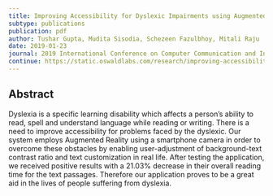 ```yaml
---
title: Improving Accessibility for Dyslexic Impairments using Augmented Reality
subtype: publications
publication: pdf
author: Tushar Gupta, Mudita Sisodia, Schezeen Fazulbhoy, Mitali Raju
date: 2019-01-23
journal: 2019 International Conference on Computer Communication and Informatics
continue: https://static.oswaldlabs.com/research/improving-accessibility-for-dyslexic-impairments-using-augmented-reality.pdf
---
```


## Abstract

Dyslexia is a specific learning disability which affects a person’s ability to read, spell and understand language while reading or writing. There is a need to improve accessibility for problems faced by the dyslexic. Our system employs Augmented Reality using a smartphone camera in order to overcome these obstacles by enabling user-adjustment of background-text contrast ratio and text customization in real life. After testing the application, we received positive results with a 21.03% decrease in their overall reading time for the text passages. Therefore our application proves to be a great aid in the lives of people suffering from dyslexia.